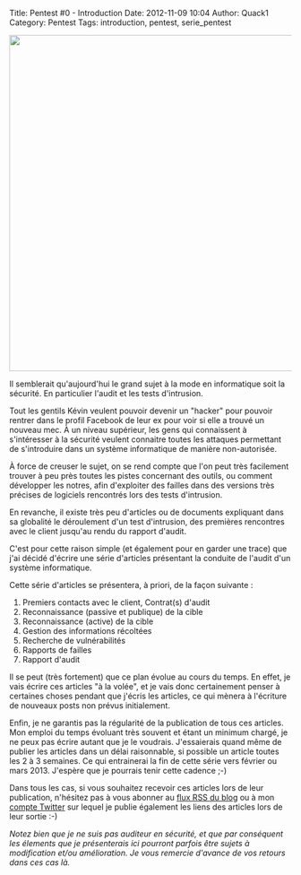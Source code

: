 Title: Pentest #0 - Introduction
Date: 2012-11-09 10:04
Author: Quack1
Category: Pentest
Tags: introduction, pentest, serie_pentest

<div align=center><a href="static/upload/pentest_licensed.png"><img src="static/upload/pentest_licensed.png" width="600" align=center /></a></div>

Il semblerait qu'aujourd'hui le grand sujet à la mode en informatique soit la sécurité. En particulier l'audit et les tests d'intrusion.

Tout les gentils Kévin veulent pouvoir devenir un "hacker" pour pouvoir rentrer dans le profil Facebook de leur ex pour voir si elle a trouvé un nouveau mec. 
À un niveau supérieur, les gens qui connaissent à s'intéresser à la sécurité veulent connaitre toutes les attaques permettant de s'introduire dans un système informatique de manière non-autorisée.

À force de creuser le sujet, on se rend compte que l'on peut très facilement trouver à peu près toutes les pistes concernant des outils, ou comment développer les notres, afin d'exploiter des failles dans des versions très précises de logiciels rencontrés lors des tests d'intrusion.

En revanche, il existe très peu d'articles ou de documents expliquant dans sa globalité le déroulement d'un test d'intrusion, des premières rencontres avec le client jusqu'au rendu du rapport d'audit.

C'est pour cette raison simple (et également pour en garder une trace) que j'ai décidé d'écrire une série d'articles présentant la conduite de l'audit d'un système informatique.

Cette série d'articles se présentera, à priori, de la façon suivante :

1. Premiers contacts avec le client, Contrat(s) d'audit
2. Reconnaissance (passive et publique) de la cible
3. Reconnaissance (active) de la cible
4. Gestion des informations récoltées
5. Recherche de vulnérabilités
6. Rapports de failles
7. Rapport d'audit

Il se peut (très fortement) que ce plan évolue au cours du temps. En effet, je vais écrire ces articles "à la volée", et je vais donc certainement penser à certaines choses pendant que j'écris les articles, ce qui mènera à l'écriture de nouveaux posts non prévus initialement.

Enfin, je ne garantis pas la régularité de la publication de tous ces articles. Mon emploi du temps évoluant très souvent et étant un minimum chargé, je ne peux pas écrire autant que je le voudrais. J'essaierais quand même de publier les articles dans un délai raisonnable, si possible un article toutes les 2 à 3 semaines. Ce qui entrainerai la fin de cette série vers février ou mars 2013. J'espère que je pourrais tenir cette cadence ;-)

Dans tous les cas, si vous souhaitez recevoir ces articles lors de leur  publication, n'hésitez pas à vous abonner au [flux RSS du blog][] ou à mon [compte Twitter][] sur lequel je publie également les liens des articles lors de leur sortie :-)

*Notez bien que je ne suis pas auditeur en sécurité, et que par conséquent les élements que je présenterais ici pourront parfois être sujets à modification et/ou amélioration. Je vous remercie d'avance de vos retours dans ces cas là.*

  [flux RSS du blog]: http://quack1.no-ip.org/feeds/all.atom.xml "Flux RSS blog"
  [compte Twitter]: http://twitter.com/_Quack1 "Twitter _Quack1"
